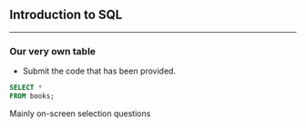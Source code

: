 ## Introduction to SQL
---
### Our very own table
* Submit the code that has been provided.
```sql
SELECT *
FROM books;
```
Mainly on-screen selection questions
